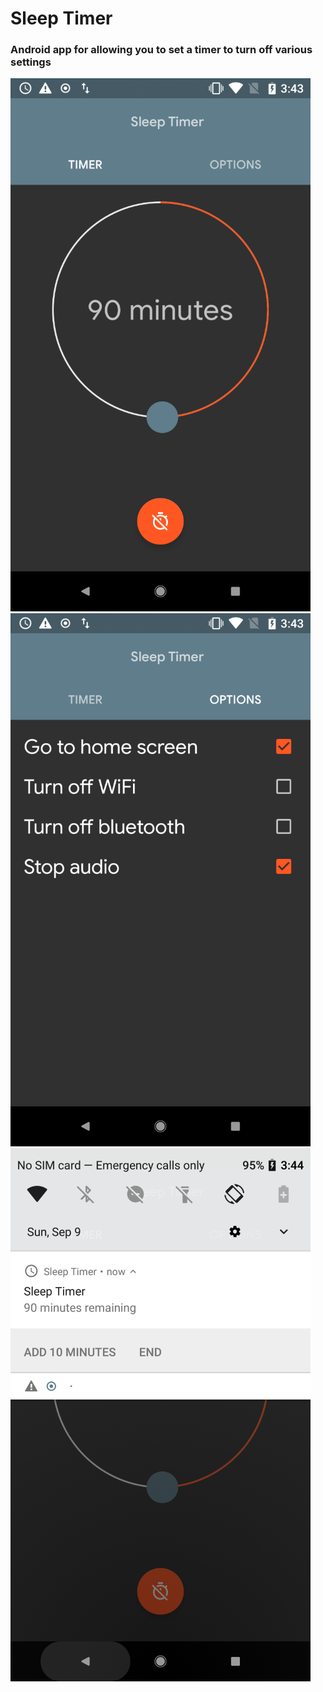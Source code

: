 # Sleep Timer
### Android app for allowing you to set a timer to turn off various settings

![screenshot](https://github.com/Kennyc1012/Sleep-Timer/raw/master/screen-shots/ss1.png)
![screenshot](https://github.com/Kennyc1012/Sleep-Timer/raw/master/screen-shots/ss2.png)
![screenshot](https://github.com/Kennyc1012/Sleep-Timer/raw/master/screen-shots/ss3.png)

